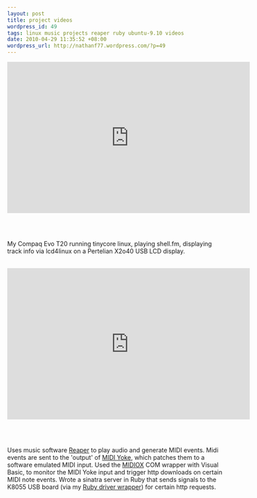 ```yaml
---
layout: post
title: project videos
wordpress_id: 49
tags: linux music projects reaper ruby ubuntu-9.10 videos
date: 2010-04-29 11:35:52 +08:00
wordpress_url: http://nathanf77.wordpress.com/?p=49
---
```

<iframe width="560" height="349" src="http://www.youtube.com/embed/bKTrjd3BlNQ?rel=0" frameborder="0" allowfullscreen></iframe>

<br /><br />

<p>My Compaq Evo T20 running tinycore linux, playing shell.fm,
displaying track info via lcd4linux on a Pertelian X2o40 USB LCD display.</p>

<br />

<iframe width="560" height="349" src="http://www.youtube.com/embed/1EQNPFSNS_A?rel=0" frameborder="0" allowfullscreen></iframe>

<br /><br />

<p>Uses music software <a href="http://reaper.fm">Reaper</a>
to play audio and generate MIDI events. Midi events are sent to the 'output' of
<a href="http://www.midiox.com/myoke.htm">MIDI Yoke</a>, which patches them to a
software emulated MIDI input.
Used the <a href="http://www.midiox.com/">MIDIOX</a> COM wrapper with Visual Basic,
to monitor the MIDI Yoke input and trigger http downloads on certain MIDI note events.
Wrote a sinatra server in Ruby that sends signals to the K8055 USB board
(via my <a href="http://github.com/ndbroadbent/rubyk8055">Ruby driver wrapper</a>) for certain http requests.</p>

